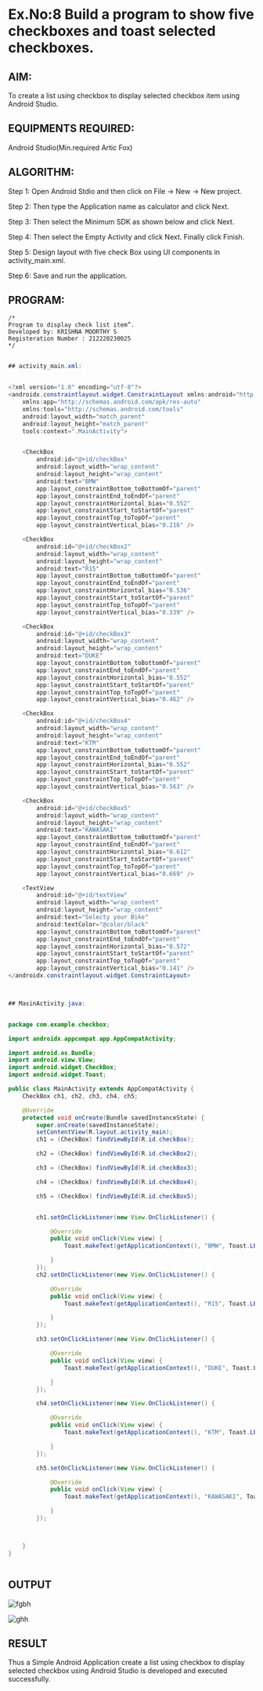 # Ex.No:8  Build a program to show five checkboxes and toast selected checkboxes.


## AIM:

To create a list using checkbox to display selected checkbox item using Android Studio.

## EQUIPMENTS REQUIRED:

Android Studio(Min.required Artic Fox)

## ALGORITHM:

Step 1: Open Android Stdio and then click on File -> New -> New project.

Step 2: Then type the Application name as calculator and click Next. 

Step 3: Then select the Minimum SDK as shown below and click Next.

Step 4: Then select the Empty Activity and click Next. Finally click Finish.

Step 5: Design layout with five check Box using UI components in activity_main.xml.

Step 6: Save and run the application.




## PROGRAM:
```
/*
Program to display check list item”.
Developed by: KRISHNA MOORTHY S
Registeration Number : 212220230025
*/
```

```java

## activity_main.xml:


<?xml version="1.0" encoding="utf-8"?>
<androidx.constraintlayout.widget.ConstraintLayout xmlns:android="http://schemas.android.com/apk/res/android"
    xmlns:app="http://schemas.android.com/apk/res-auto"
    xmlns:tools="http://schemas.android.com/tools"
    android:layout_width="match_parent"
    android:layout_height="match_parent"
    tools:context=".MainActivity">


    <CheckBox
        android:id="@+id/checkBox"
        android:layout_width="wrap_content"
        android:layout_height="wrap_content"
        android:text="BMW"
        app:layout_constraintBottom_toBottomOf="parent"
        app:layout_constraintEnd_toEndOf="parent"
        app:layout_constraintHorizontal_bias="0.552"
        app:layout_constraintStart_toStartOf="parent"
        app:layout_constraintTop_toTopOf="parent"
        app:layout_constraintVertical_bias="0.216" />

    <CheckBox
        android:id="@+id/checkBox2"
        android:layout_width="wrap_content"
        android:layout_height="wrap_content"
        android:text="R15"
        app:layout_constraintBottom_toBottomOf="parent"
        app:layout_constraintEnd_toEndOf="parent"
        app:layout_constraintHorizontal_bias="0.536"
        app:layout_constraintStart_toStartOf="parent"
        app:layout_constraintTop_toTopOf="parent"
        app:layout_constraintVertical_bias="0.339" />

    <CheckBox
        android:id="@+id/checkBox3"
        android:layout_width="wrap_content"
        android:layout_height="wrap_content"
        android:text="DUKE"
        app:layout_constraintBottom_toBottomOf="parent"
        app:layout_constraintEnd_toEndOf="parent"
        app:layout_constraintHorizontal_bias="0.552"
        app:layout_constraintStart_toStartOf="parent"
        app:layout_constraintTop_toTopOf="parent"
        app:layout_constraintVertical_bias="0.462" />

    <CheckBox
        android:id="@+id/checkBox4"
        android:layout_width="wrap_content"
        android:layout_height="wrap_content"
        android:text="KTM"
        app:layout_constraintBottom_toBottomOf="parent"
        app:layout_constraintEnd_toEndOf="parent"
        app:layout_constraintHorizontal_bias="0.552"
        app:layout_constraintStart_toStartOf="parent"
        app:layout_constraintTop_toTopOf="parent"
        app:layout_constraintVertical_bias="0.563" />

    <CheckBox
        android:id="@+id/checkBox5"
        android:layout_width="wrap_content"
        android:layout_height="wrap_content"
        android:text="KAWASAKI"
        app:layout_constraintBottom_toBottomOf="parent"
        app:layout_constraintEnd_toEndOf="parent"
        app:layout_constraintHorizontal_bias="0.612"
        app:layout_constraintStart_toStartOf="parent"
        app:layout_constraintTop_toTopOf="parent"
        app:layout_constraintVertical_bias="0.669" />

    <TextView
        android:id="@+id/textView"
        android:layout_width="wrap_content"
        android:layout_height="wrap_content"
        android:text="Selecty your Bike"
        android:textColor="@color/black"
        app:layout_constraintBottom_toBottomOf="parent"
        app:layout_constraintEnd_toEndOf="parent"
        app:layout_constraintHorizontal_bias="0.572"
        app:layout_constraintStart_toStartOf="parent"
        app:layout_constraintTop_toTopOf="parent"
        app:layout_constraintVertical_bias="0.141" />
</androidx.constraintlayout.widget.ConstraintLayout>



## MasinActivity.java:


package com.example.checkbox;

import androidx.appcompat.app.AppCompatActivity;

import android.os.Bundle;
import android.view.View;
import android.widget.CheckBox;
import android.widget.Toast;

public class MainActivity extends AppCompatActivity {
    CheckBox ch1, ch2, ch3, ch4, ch5;

    @Override
    protected void onCreate(Bundle savedInstanceState) {
        super.onCreate(savedInstanceState);
        setContentView(R.layout.activity_main);
        ch1 = (CheckBox) findViewById(R.id.checkBox);

        ch2 = (CheckBox) findViewById(R.id.checkBox2);

        ch3 = (CheckBox) findViewById(R.id.checkBox3);

        ch4 = (CheckBox) findViewById(R.id.checkBox4);

        ch5 = (CheckBox) findViewById(R.id.checkBox5);


        ch1.setOnClickListener(new View.OnClickListener() {

            @Override
            public void onClick(View view) {
                Toast.makeText(getApplicationContext(), "BMW", Toast.LENGTH_LONG).show();

            }
        });
        ch2.setOnClickListener(new View.OnClickListener() {

            @Override
            public void onClick(View view) {
                Toast.makeText(getApplicationContext(), "R15", Toast.LENGTH_LONG).show();

            }
        });

        ch3.setOnClickListener(new View.OnClickListener() {

            @Override
            public void onClick(View view) {
                Toast.makeText(getApplicationContext(), "DUKE", Toast.LENGTH_LONG).show();

            }
        });

        ch4.setOnClickListener(new View.OnClickListener() {

            @Override
            public void onClick(View view) {
                Toast.makeText(getApplicationContext(), "KTM", Toast.LENGTH_LONG).show();

            }
        });

        ch5.setOnClickListener(new View.OnClickListener() {

            @Override
            public void onClick(View view) {
                Toast.makeText(getApplicationContext(), "KAWASAKI", Toast.LENGTH_LONG).show();

            }
        });



    }
}



```

## OUTPUT


![fgbh](https://user-images.githubusercontent.com/75235789/172060388-ab8d2ce9-a714-4e8f-977d-971d0e9e4ef1.jpg)

![ghh](https://user-images.githubusercontent.com/75235789/172060391-c553297e-fd33-4300-8646-fee51c9f5e9e.jpg)



## RESULT
Thus a Simple Android Application create a list using checkbox to display selected checkbox using Android Studio is developed and executed successfully.

